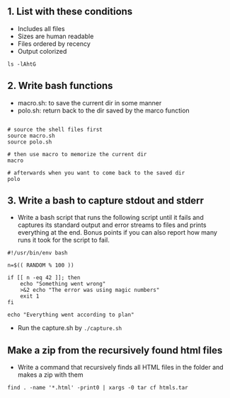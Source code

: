 ## 1. List with these conditions

- Includes all files
- Sizes are human readable
- Files ordered by recency
- Output colorized

```shell
ls -lAhtG
```

## 2. Write bash functions

- macro.sh: to save the current dir in some manner
- polo.sh: return back to the dir saved by the marco function
    
```shell

# source the shell files first
source macro.sh
source polo.sh

# then use macro to memorize the current dir
macro

# afterwards when you want to come back to the saved dir
polo
```

## 3. Write a bash to capture stdout and stderr

- Write a bash script that runs the following script until it fails and captures its standard output and error streams to files and prints everything at the end. Bonus points if you can also report how many runs it took for the script to fail.

```shell
#!/usr/bin/env bash

n=$(( RANDOM % 100 ))

if [[ n -eq 42 ]]; then
    echo "Something went wrong"
    >&2 echo "The error was using magic numbers"
    exit 1
fi

echo "Everything went according to plan"

```

- Run the capture.sh by `./capture.sh`

## Make a zip from the recursively found html files

- Write a command that recursively finds all HTML files in the folder and makes a zip with them

```shell
find . -name '*.html' -print0 | xargs -0 tar cf htmls.tar
```
